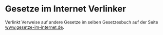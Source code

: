 # Gesetze im Internet Verlinker

Verlinkt Verweise auf andere Gesetze im selben Gesetzesbuch auf der
Seite www.gesetze-im-internet.de.
